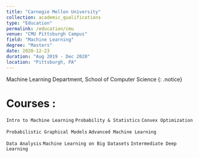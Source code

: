 ```yaml
---
title: "Carnegie Mellon University"
collection: academic_qualifications
type: "Education"
permalink: /education/cmu
venue: "CMU Pittsburgh Campus"
field: "Machine Learning"
degree: "Masters"
date: 2020-12-23
duration: "Aug 2019 - Dec 2020"
location: "Pittsburgh, PA"
---
```


Machine Learning Department, School of Computer Science
{: .notice}

Courses :
===
`Intro to Machine Learning` `Probability & Statistics` `Convex Optimization`  

`Probabilistic Graphical Models`  `Advanced Machine Learning`   

`Data Analysis`  `Machine Learning on Big Datasets` `Intermediate Deep Learning `  
